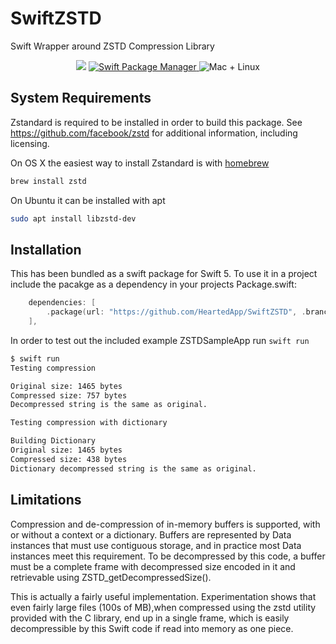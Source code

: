 # SwiftZSTD
Swift Wrapper around ZSTD Compression Library

<p align="center">
    <img src="https://img.shields.io/badge/Swift-5.0-orange.svg" />
    <a href="https://swift.org/package-manager">
        <img src="https://img.shields.io/badge/spm-compatible-brightgreen.svg?style=flat" alt="Swift Package Manager" />
    </a>
    <img src="https://img.shields.io/badge/platforms-mac+linux-brightgreen.svg?style=flat" alt="Mac + Linux" />
</p>

## System Requirements

Zstandard is required to be installed in order to build this package. See https://github.com/facebook/zstd for additional information, including licensing.

On OS X the easiest way to install Zstandard is with [homebrew](https://brew.sh)
```sh
brew install zstd
```

On Ubuntu it can be installed with apt
```sh
sudo apt install libzstd-dev
```

## Installation

This has been bundled as a swift package for Swift 5. To use it in a project include the pacakge as a dependency in your projects Package.swift:

```swift
    dependencies: [
        .package(url: "https://github.com/HeartedApp/SwiftZSTD", .branch("master"))
    ],
```

In order to test out the included example ZSTDSampleApp run `swift run` 

```sh
$ swift run
Testing compression

Original size: 1465 bytes
Compressed size: 757 bytes
Decompressed string is the same as original.

Testing compression with dictionary

Building Dictionary
Original size: 1465 bytes
Compressed size: 438 bytes
Dictionary decompressed string is the same as original.
```

## Limitations

Compression and de-compression of in-memory buffers is supported, with or without a context or a dictionary.  Buffers are represented by Data instances that must use contiguous storage, and in practice most Data instances meet this requirement.  To be decompressed by this code, a buffer must be a complete frame with decompressed size encoded in it and retrievable using ZSTD_getDecompressedSize().  

This is actually a fairly useful implementation.  Experimentation shows that even fairly large files (100s of MB),when compressed using the zstd utility provided with the C library, end up in a single frame, which is easily decompressible by this Swift code if read into memory as one piece.